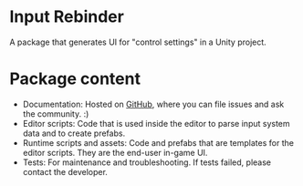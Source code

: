# Input Rebinder
A package that generates UI for "control settings" in a Unity project.

# Package content
* Documentation: Hosted on [GitHub](https://xsongyangx.github.io/input-rebinder-doc/), where you can file issues and ask the community. :)
* Editor scripts: Code that is used inside the editor to parse input system data and to create prefabs.
* Runtime scripts and assets: Code and prefabs that are templates for the editor scripts. They are the end-user in-game UI.
* Tests: For maintenance and troubleshooting. If tests failed, please contact the developer. 